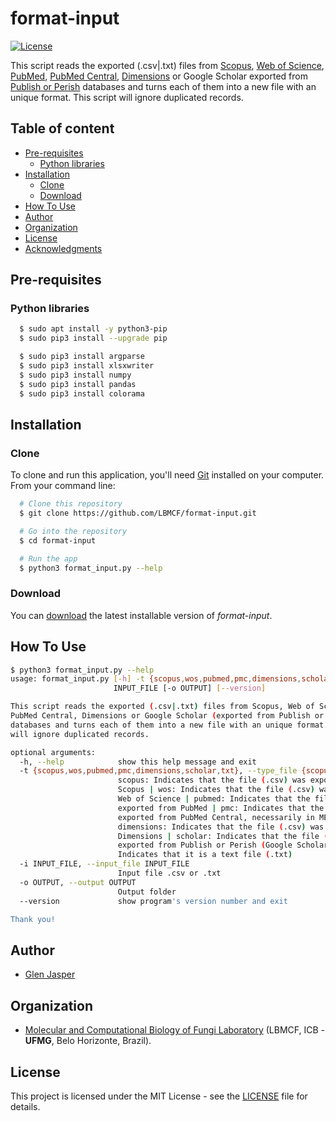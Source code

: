 format-input
======================
[![License](https://poser.pugx.org/badges/poser/license.svg)](./LICENSE)

This script reads the exported (.csv|.txt) files from [Scopus](https://www.scopus.com), [Web of Science](https://clarivate.com/webofsciencegroup/solutions/web-of-science), [PubMed](https://www.ncbi.nlm.nih.gov/pubmed), [PubMed Central](https://www.ncbi.nlm.nih.gov/pmc), [Dimensions](https://app.dimensions.ai) or Google Scholar exported from [Publish or Perish](https://harzing.com/resources/publish-or-perish) databases and turns each of them into a new file with an unique format. This script will ignore duplicated records.

## Table of content

- [Pre-requisites](#pre-requisites)
    - [Python libraries](#python-libraries)
- [Installation](#installation)
    - [Clone](#clone)
    - [Download](#download)
- [How To Use](#how-to-use)
- [Author](#author)
- [Organization](#organization)
- [License](#license)
- [Acknowledgments](#acknowledgments)

## Pre-requisites

### Python libraries

```sh
  $ sudo apt install -y python3-pip
  $ sudo pip3 install --upgrade pip
```

```sh
  $ sudo pip3 install argparse
  $ sudo pip3 install xlsxwriter
  $ sudo pip3 install numpy
  $ sudo pip3 install pandas
  $ sudo pip3 install colorama
```

## Installation

### Clone

To clone and run this application, you'll need [Git](https://git-scm.com) installed on your computer. From your command line:

```bash
  # Clone this repository
  $ git clone https://github.com/LBMCF/format-input.git

  # Go into the repository
  $ cd format-input

  # Run the app
  $ python3 format_input.py --help
```

### Download

You can [download](https://github.com/LBMCF/format-input/archive/master.zip) the latest installable version of _format-input_.

## How To Use

```sh
$ python3 format_input.py --help
usage: format_input.py [-h] -t {scopus,wos,pubmed,pmc,dimensions,scholar,txt} -i
                       INPUT_FILE [-o OUTPUT] [--version]

This script reads the exported (.csv|.txt) files from Scopus, Web of Science, PubMed,
PubMed Central, Dimensions or Google Scholar (exported from Publish or Perish)
databases and turns each of them into a new file with an unique format. This script
will ignore duplicated records.

optional arguments:
  -h, --help            show this help message and exit
  -t {scopus,wos,pubmed,pmc,dimensions,scholar,txt}, --type_file {scopus,wos,pubmed,pmc,dimensions,scholar,txt}
                        scopus: Indicates that the file (.csv) was exported from
                        Scopus | wos: Indicates that the file (.csv) was exported from
                        Web of Science | pubmed: Indicates that the file (.csv) was
                        exported from PubMed | pmc: Indicates that the file (.txt) was
                        exported from PubMed Central, necessarily in MEDLINE format |
                        dimensions: Indicates that the file (.csv) was exported from
                        Dimensions | scholar: Indicates that the file (.csv) was
                        exported from Publish or Perish (Google Scholar option) | txt:
                        Indicates that it is a text file (.txt)
  -i INPUT_FILE, --input_file INPUT_FILE
                        Input file .csv or .txt
  -o OUTPUT, --output OUTPUT
                        Output folder
  --version             show program's version number and exit

Thank you!
```

## Author

* [Glen Jasper](https://github.com/glenjasper)

## Organization
* [Molecular and Computational Biology of Fungi Laboratory](https://sites.icb.ufmg.br/lbmcf/index.html) (LBMCF, ICB - **UFMG**, Belo Horizonte, Brazil).

## License

This project is licensed under the MIT License - see the [LICENSE](./LICENSE) file for details.
